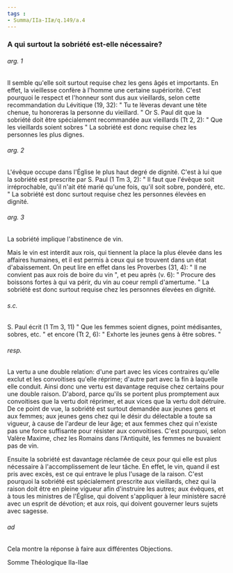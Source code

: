 ```yaml
---
tags : 
- Summa/IIa-IIæ/q.149/a.4
---
```


### A qui surtout la sobriété est-elle nécessaire?

###### arg. 1
Il semble qu'elle soit surtout requise chez les gens âgés et importants. En effet, la vieillesse confère à l'homme une certaine supériorité. C'est pourquoi le respect et l'honneur sont dus aux vieillards, selon cette recommandation du Lévitique (19, 32): " Tu te lèveras devant une tête chenue, tu honoreras la personne du vieillard. " Or S. Paul dit que la sobriété doit être spécialement recommandée aux vieillards (Tt 2, 2): " Que les vieillards soient sobres " La sobriété est donc requise chez les personnes les plus dignes. 

###### arg. 2
L'évêque occupe dans l'Église le plus haut degré de dignité. C'est à lui que la sobriété est prescrite par S. Paul (1 Tm 3, 2): " Il faut que l'évêque soit irréprochable, qu'il n'ait été marié qu'une fois, qu'il soit sobre, pondéré, etc. " La sobriété est donc surtout requise chez les personnes élevées en dignité. 

###### arg. 3
La sobriété implique l'abstinence de vin. 

Mais le vin est interdit aux rois, qui tiennent la place la plus élevée dans les affaires humaines, et il est permis à ceux qui se trouvent dans un état d'abaissement. On peut lire en effet dans les Proverbes (31, 4): " Il ne convient pas aux rois de boire du vin ", et peu après (v. 6): " Procure des boissons fortes à qui va périr, du vin au coeur rempli d'amertume. " La sobriété est donc surtout requise chez les personnes élevées en dignité. 

###### s.c.
S. Paul écrit (1 Tm 3, 11) " Que les femmes soient dignes, point médisantes, sobres, etc. " et encore (Tt 2, 6): " Exhorte les jeunes gens à être sobres. " 

###### resp.
La vertu a une double relation: d'une part avec les vices contraires qu'elle exclut et les convoitises qu'elle réprime; d'autre part avec la fin à laquelle elle conduit. Ainsi donc une vertu est davantage requise chez certains pour une double raison. D'abord, parce qu'ils se portent plus promptement aux convoitises que la vertu doit réprimer, et aux vices que la vertu doit détruire. De ce point de vue, la sobriété est surtout demandée aux jeunes gens et aux femmes; aux jeunes gens chez qui le désir du délectable a toute sa vigueur, à cause de l'ardeur de leur âge; et aux femmes chez qui n'existe pas une force suffisante pour résister aux convoitises. C'est pourquoi, selon Valère Maxime, chez les Romains dans l'Antiquité, les femmes ne buvaient pas de vin. 

Ensuite la sobriété est davantage réclamée de ceux pour qui elle est plus nécessaire à l'accomplissement de leur tâche. En effet, le vin, quand il est pris avec excès, est ce qui entrave le plus l'usage de la raison. C'est pourquoi la sobriété est spécialement prescrite aux vieillards, chez qui la raison doit être en pleine vigueur afin d'instruire les autres; aux évêques, et à tous les ministres de l'Église, qui doivent s'appliquer à leur ministère sacré avec un esprit de dévotion; et aux rois, qui doivent gouverner leurs sujets avec sagesse. 

###### ad 
Cela montre la réponse à faire aux différentes Objections. 

Somme Théologique IIa-IIae 

